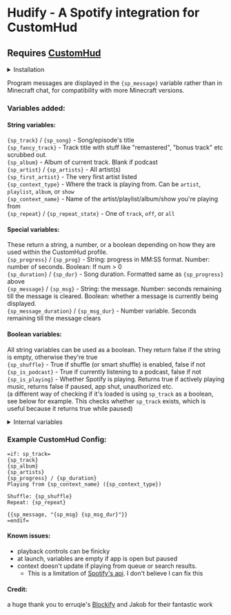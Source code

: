 # Hudify - A Spotify integration for CustomHud
## Requires [CustomHud](https://modrinth.com/mod/customhud)

<details>
<summary>Installation</summary>

You'll need to create a Spotify developer app to use this mod.  
Why? In short, because it's easier for everyone. Since Spotify's API ratelimits are per app, not per user,
if everyone has their own app, Hudify can poll the API much more frequently without worrying about hitting ratelimits.
This allows Hudify to display far more accurate info, with much less risk of getting desynchronized.  
Playback controls are locked behind a Spotify Premium subscription, which is out of my control  
### Installation instructions:
1) Create a Spotify app according to [this](https://developer.spotify.com/documentation/web-api/tutorials/getting-started#create-an-app).  
2) Set your app name and description to anything you want, and be sure to set your Redirect URI to `http://localhost:8001/callback`.  
3) Get your Client ID from your newly created app  
4) And that's it, as far as Spotify goes. No need to request an access token like the docs prompt you to, Hudify takes care of that for you.  
5) 

To uninstall, also be sure to also disconnect the app from https://www.spotify.com/us/account/apps

</details>



Program messages are displayed in the `{sp_message}` variable rather than in Minecraft chat, for compatibility with more Minecraft versions.

### Variables added:
#### String variables:
`{sp_track}` / `{sp_song}` - Song/episode's title  
`{sp_fancy_track}` - Track title with stuff like "remastered", "bonus track" etc scrubbed out.  
`{sp_album}` - Album of current track. Blank if podcast  
`{sp_artist}` / `{sp_artists}` - All artist(s)  
`{sp_first_artist}` - The very first artist listed  
`{sp_context_type}` - Where the track is playing from. Can be `artist`, `playlist`, `album`, or `show`  
`{sp_context_name}` - Name of the artist/playlist/album/show you're playing from  
`{sp_repeat}` / `{sp_repeat_state}` - One of `track`, `off`, or `all`  

#### Special variables:
These return a string, a number, or a boolean depending on how they are used within the CustomHud profile.  
`{sp_progress}` / `{sp_prog}` - String: progress in MM:SS format. Number: number of seconds. Boolean: If num > 0  
`{sp_duration}` / `{sp_dur}`  - Song duration. Formatted same as `{sp_progress}` above  
`{sp_message}` / `{sp_msg}` -  String: the message. Number: seconds remaining till the message is cleared. Boolean: whether a message is currently being displayed.  
`{sp_message_duration}` / `{sp_msg_dur}` - Number variable. Seconds remaining till the message clears  

#### Boolean variables:
All string variables can be used as a boolean. They return false if the string is empty, otherwise they're true  
`{sp_shuffle}` -  True if shuffle (or smart shuffle) is enabled, false if not  
`{sp_is_podcast}` - True if currently listening to a podcast, false if not  
`{sp_is_playing}` - Whether Spotify is playing. Returns true if actively playing music, returns false if paused, app shut, unauthorized etc.  
(a different way of checking if it's loaded is using `sp_track` as a boolean, see below for example. This checks whether `sp_track` exists, which is useful because it returns true while paused)    
<details>
<summary>Internal variables</summary>

These were added by me for debugging, I can't think of any reason you'd need them, but you can use them if you like   
`{sp_device_id}` - String. ID of device. Gibberish string of random digits  
`{sp_device_name}` - String. What you named the device you're playing from  
`{sp_device_is_active}` - String. Whether the device is active  

`{sp_status_code}` - Number. Status code from the header of the most recent Spotify API call.  
`{sp_status_string}` - String. Description of the status code of latest "get playback info" call, according to [Spotify's docs](https://developer.spotify.com/documentation/web-api/concepts/api-calls)  
`{sp_is_authorized}` - Boolean. Whether currently authed with Spotify   

</details>



### Example CustomHud Config:
```
=if: sp_track=
{sp_track}
{sp_album}
{sp_artists}
{sp_progress} / {sp_duration}
Playing from {sp_context_name} ({sp_context_type})

Shuffle: {sp_shuffle}
Repeat: {sp_repeat}

{{sp_message, "{sp_msg} {sp_msg_dur}"}}
=endif=
```
#### Known issues:
- playback controls can be finicky
- at launch, variables are empty if app is open but paused
- context doesn't update if playing from queue or search results. 
  - This is a limitation of [Spotify's api](https://developer.spotify.com/documentation/web-api/reference/get-information-about-the-users-current-playback). I don't believe I can fix this


#### Credit:  
a huge thank you to erruqie's [Blockify](https://github.com/erruqie/Blockify) and Jakob for their fantastic work


